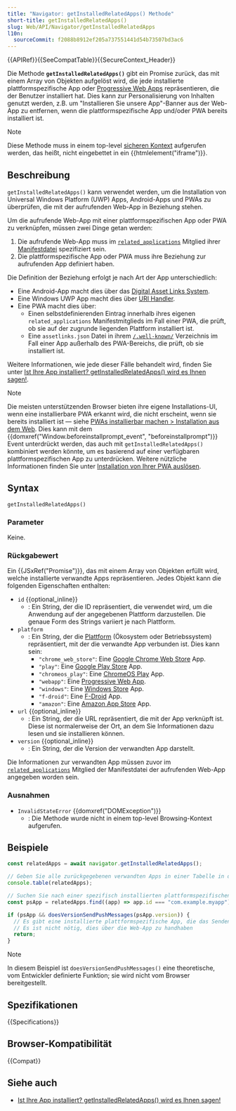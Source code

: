 ```yaml
---
title: "Navigator: getInstalledRelatedApps() Methode"
short-title: getInstalledRelatedApps()
slug: Web/API/Navigator/getInstalledRelatedApps
l10n:
  sourceCommit: f2088b8912ef205a737551441d54b73507bd3ac6
---
```


{{APIRef}}{{SeeCompatTable}}{{SecureContext_Header}}

Die Methode **`getInstalledRelatedApps()`** gibt ein Promise zurück, das mit einem Array von Objekten aufgelöst wird, die jede installierte plattformspezifische App oder [Progressive Web Apps](/de/docs/Web/Progressive_web_apps) repräsentieren, die der Benutzer installiert hat. Dies kann zur Personalisierung von Inhalten genutzt werden, z.B. um "Installieren Sie unsere App"-Banner aus der Web-App zu entfernen, wenn die plattformspezifische App und/oder PWA bereits installiert ist.

> [!NOTE]
> Diese Methode muss in einem top-level [sicheren Kontext](/de/docs/Web/Security/Secure_Contexts) aufgerufen werden, das heißt, nicht eingebettet in ein {{htmlelement("iframe")}}.

## Beschreibung

`getInstalledRelatedApps()` kann verwendet werden, um die Installation von Universal Windows Platform (UWP) Apps, Android-Apps und PWAs zu überprüfen, die mit der aufrufenden Web-App in Beziehung stehen.

Um die aufrufende Web-App mit einer plattformspezifischen App oder PWA zu verknüpfen, müssen zwei Dinge getan werden:

1. Die aufrufende Web-App muss im [`related_applications`](/de/docs/Web/Manifest/related_applications) Mitglied ihrer [Manifestdatei](/de/docs/Web/Manifest) spezifiziert sein.
2. Die plattformspezifische App oder PWA muss ihre Beziehung zur aufrufenden App definiert haben.

Die Definition der Beziehung erfolgt je nach Art der App unterschiedlich:

- Eine Android-App macht dies über das [Digital Asset Links System](https://developers.google.com/digital-asset-links/v1/getting-started).
- Eine Windows UWP App macht dies über [URI Handler](https://learn.microsoft.com/en-us/windows/uwp/launch-resume/web-to-app-linking).
- Eine PWA macht dies über:
  - Einen selbstdefinierenden Eintrag innerhalb ihres eigenen `related_applications` Manifestmitglieds im Fall einer PWA, die prüft, ob sie auf der zugrunde liegenden Plattform installiert ist.
  - Eine `assetlinks.json` Datei in ihrem [`/.well-known/`](https://datatracker.ietf.org/doc/html/rfc5785) Verzeichnis im Fall einer App außerhalb des PWA-Bereichs, die prüft, ob sie installiert ist.

Weitere Informationen, wie jede dieser Fälle behandelt wird, finden Sie unter [Ist Ihre App installiert? getInstalledRelatedApps() wird es Ihnen sagen!](https://web.dev/articles/get-installed-related-apps).

> [!NOTE]
> Die meisten unterstützenden Browser bieten ihre eigene Installations-UI, wenn eine installierbare PWA erkannt wird, die nicht erscheint, wenn sie bereits installiert ist — siehe [PWAs installierbar machen > Installation aus dem Web](/de/docs/Web/Progressive_web_apps/Guides/Making_PWAs_installable#installation_from_the_web). Dies kann mit dem {{domxref("Window.beforeinstallprompt_event", "beforeinstallprompt")}} Event unterdrückt werden, das auch mit `getInstalledRelatedApps()` kombiniert werden könnte, um es basierend auf einer verfügbaren plattformspezifischen App zu unterdrücken. Weitere nützliche Informationen finden Sie unter [Installation von Ihrer PWA auslösen](/de/docs/Web/Progressive_web_apps/How_to/Trigger_install_prompt#responding_to_platform-specific_apps_being_installed).

## Syntax

```js-nolint
getInstalledRelatedApps()
```

### Parameter

Keine.

### Rückgabewert

Ein {{JSxRef("Promise")}}, das mit einem Array von Objekten erfüllt wird, welche installierte verwandte Apps repräsentieren. Jedes Objekt kann die folgenden Eigenschaften enthalten:

- `id` {{optional_inline}}
  - : Ein String, der die ID repräsentiert, die verwendet wird, um die Anwendung auf der angegebenen Plattform darzustellen. Die genaue Form des Strings variiert je nach Plattform.
- `platform`
  - : Ein String, der die [Plattform](https://github.com/w3c/manifest/wiki/Platforms) (Ökosystem oder Betriebssystem) repräsentiert, mit der die verwandte App verbunden ist. Dies kann sein:
    - `"chrome_web_store"`: Eine [Google Chrome Web Store](https://chromewebstore.google.com/) App.
    - `"play"`: Eine [Google Play Store](https://play.google.com/store/games) App.
    - `"chromeos_play"`: Eine [ChromeOS Play](https://support.google.com/googleplay/answer/7021273) App.
    - `"webapp"`: Eine [Progressive Web App](/de/docs/Web/Progressive_web_apps).
    - `"windows"`: Eine [Windows Store](https://apps.microsoft.com/?rtc=1&hl=en-us&gl=us) App.
    - `"f-droid"`: Eine [F-Droid](https://f-droid.org/) App.
    - `"amazon"`: Eine [Amazon App Store](https://www.amazon.com/gp/browse.html?node=2350149011) App.
- `url` {{optional_inline}}
  - : Ein String, der die URL repräsentiert, die mit der App verknüpft ist. Diese ist normalerweise der Ort, an dem Sie Informationen dazu lesen und sie installieren können.
- `version` {{optional_inline}}
  - : Ein String, der die Version der verwandten App darstellt.

Die Informationen zur verwandten App müssen zuvor im [`related_applications`](/de/docs/Web/Manifest/related_applications) Mitglied der Manifestdatei der aufrufenden Web-App angegeben worden sein.

### Ausnahmen

- `InvalidStateError` {{domxref("DOMException")}}
  - : Die Methode wurde nicht in einem top-level Browsing-Kontext aufgerufen.

## Beispiele

```js
const relatedApps = await navigator.getInstalledRelatedApps();

// Geben Sie alle zurückgegebenen verwandten Apps in einer Tabelle in der Konsole aus
console.table(relatedApps);

// Suchen Sie nach einer spezifisch installierten plattformspezifischen App
const psApp = relatedApps.find((app) => app.id === "com.example.myapp");

if (psApp && doesVersionSendPushMessages(psApp.version)) {
  // Es gibt eine installierte plattformspezifische App, die das Senden von Push-Nachrichten handhabt
  // Es ist nicht nötig, dies über die Web-App zu handhaben
  return;
}
```

> [!NOTE]
> In diesem Beispiel ist `doesVersionSendPushMessages()` eine theoretische, vom Entwickler definierte Funktion; sie wird nicht vom Browser bereitgestellt.

## Spezifikationen

{{Specifications}}

## Browser-Kompatibilität

{{Compat}}

## Siehe auch

- [Ist Ihre App installiert? getInstalledRelatedApps() wird es Ihnen sagen!](https://web.dev/articles/get-installed-related-apps)
